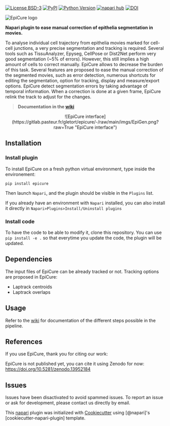 
[![License BSD-3](https://img.shields.io/pypi/l/epicure.svg?color=green)](https://gitlab.pasteur.fr/gletort/epicure/-/blob/main/LICENSE)
[![PyPI](https://img.shields.io/pypi/v/epicure.svg?color=green)](https://pypi.org/project/epicure)
[![Python Version](https://img.shields.io/pypi/pyversions/epicure.svg?color=green)](https://python.org)
[![napari hub](https://img.shields.io/endpoint?url=https://api.napari-hub.org/shields/epicure)](https://napari-hub.org/plugins/epicure)
[![DOI](https://zenodo.org/badge/DOI/10.5281/zenodo.13952184.svg)](https://doi.org/10.5281/zenodo.13952184)

![EpiCure logo](https://gitlab.pasteur.fr/gletort/epicure/-/raw/main/imgs/epicure_logo.png?raw=True "EpiCure logo")

**Napari plugin to ease manual correction of epithelia segmentation in movies.**

To analyse individual cell trajectory from epithelia movies marked for cell-cell junctions, a very precise segmentation and tracking is required.
Several tools such as TissuAnalyzer, Epyseg, CellPose or Dist2Net perform very good segmentation (~5% of errors). 
However, this still implies a high amount of cells to correct manually. 
EpiCure allows to decrease the burden of this task. 
Several features are proposed to ease the manual correction of the segmented movies, such as error detection, numerous shortcuts for editing the segmentation, option for tracking, display and measure/export options.
EpiCure detect segmentation errors by taking advantage of temporal information. 
When a correction is done at a given frame, EpiCure relink the track to adjust for the changes.


 > **Documentation in the [wiki](https://gitlab.pasteur.fr/gletort/epicure/-/wikis/Home)**

<p align="center">
![EpiCure interface](https://gitlab.pasteur.fr/gletort/epicure/-/raw/main/imgs/EpiGen.png?raw=True "EpiCure interface")
</p>

## Installation

### Install plugin
To install EpiCure on a fresh python virtual environment, type inside the environement:
```
pip install epicure
``` 

Then launch `Napari`, and the plugin should be visible in the `Plugins` list.

If you already have an environment with `Napari` installed, you can also install it directly in `Napari>Plugins>Install/Uninstall plugins`

### Install code
To have the code to be able to modify it, clone this repository. You can use `pip install -e .` so that everytime you update the code, the plugin will be updated. 

## Dependencies

The input files of EpiCure can be already tracked or not.
Tracking options are proposed in EpiCure:
* Laptrack centroids
* Laptrack overlaps

## Usage
Refer to the [wiki](https://gitlab.pasteur.fr/gletort/epicure/-/wikis/Home) for documentation of the different steps possible in the pipeline.

## References

If you use EpiCure, thank you for citing our work: 

EpiCure is not published yet, you can cite it using Zenodo for now: https://doi.org/10.5281/zenodo.13952184


## Issues
Issues have been disactivated to avoid spammed issues. To report an issue or ask for development, please contact us directly by email.


This [napari] plugin was initialized with [Cookiecutter] using [@napari]'s [cookiecutter-napari-plugin] template.

[napari]: https://github.com/napari/napari
[Cookiecutter]: https://github.com/audreyr/cookiecutter
[file an issue]: https://github.com/gletort/epicure/issues
[tox]: https://tox.readthedocs.io/en/latest/
[pip]: https://pypi.org/project/pip/
[PyPI]: https://pypi.org/
